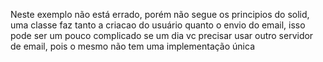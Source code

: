Neste exemplo não está errado, porém não segue os principios do solid, uma classe faz tanto a criacao do usuário quanto o envio do email, isso pode ser um pouco complicado se um dia vc precisar usar outro servidor de email, pois o mesmo não tem uma implementação única